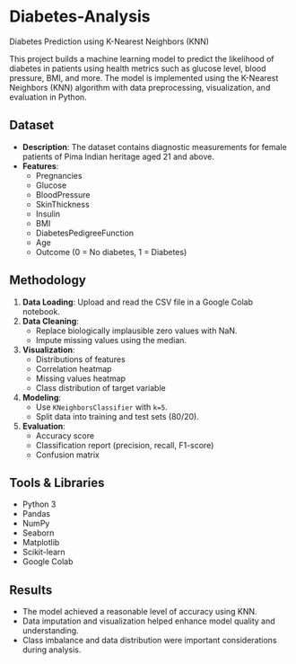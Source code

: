 # Diabetes-Analysis
 Diabetes Prediction using K-Nearest Neighbors (KNN)

This project builds a machine learning model to predict the likelihood of diabetes in patients using health metrics such as glucose level, blood pressure, BMI, and more. The model is implemented using the K-Nearest Neighbors (KNN) algorithm with data preprocessing, visualization, and evaluation in Python.

##  Dataset

- **Description**: The dataset contains diagnostic measurements for female patients of Pima Indian heritage aged 21 and above.
- **Features**:
  - Pregnancies
  - Glucose
  - BloodPressure
  - SkinThickness
  - Insulin
  - BMI
  - DiabetesPedigreeFunction
  - Age
  - Outcome (0 = No diabetes, 1 = Diabetes)

##  Methodology

1. **Data Loading**: Upload and read the CSV file in a Google Colab notebook.
2. **Data Cleaning**:
   - Replace biologically implausible zero values with NaN.
   - Impute missing values using the median.
3. **Visualization**:
   - Distributions of features
   - Correlation heatmap
   - Missing values heatmap
   - Class distribution of target variable
4. **Modeling**:
   - Use `KNeighborsClassifier` with `k=5`.
   - Split data into training and test sets (80/20).
5. **Evaluation**:
   - Accuracy score
   - Classification report (precision, recall, F1-score)
   - Confusion matrix

##  Tools & Libraries

- Python 3
- Pandas
- NumPy
- Seaborn
- Matplotlib
- Scikit-learn
- Google Colab

##  Results

- The model achieved a reasonable level of accuracy using KNN.
- Data imputation and visualization helped enhance model quality and understanding.
- Class imbalance and data distribution were important considerations during analysis.


